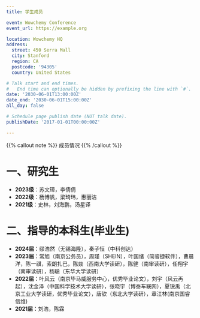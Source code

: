 ```yaml
---
title: 学生成员

event: Wowchemy Conference
event_url: https://example.org

location: Wowchemy HQ
address:
  street: 450 Serra Mall
  city: Stanford
  region: CA
  postcode: '94305'
  country: United States

# Talk start and end times.
#   End time can optionally be hidden by prefixing the line with `#`.
date: '2030-06-01T13:00:00Z'
date_end: '2030-06-01T15:00:00Z'
all_day: false

# Schedule page publish date (NOT talk date).
publishDate: '2017-01-01T00:00:00Z'

---
```


{{% callout note %}}
成员情况
{{% /callout %}}

# 一、研究生

- **2023级**：苏文璋，李倩倩
- **2022级**：杨博帆，梁琦玮，惠丽洁
- **2021级**：史林，刘海鹏，汤星译

# 二、指导的本科生(毕业生)

- **2024届**：缪浩然（无锡海隆），秦子恒（中科创达）
- **2023届**：常旭（南京公务员），周瑾（SHEIN），叶国绪（简睿捷软件），曹晨洋，陈一祺，索朗扎巴，陈燚（西南大学读研），陈健（南审读研），任翔宇（南审读研），杨聪（东华大学读研）
- **2022届**：叶风云（南京毕马威服务中心，优秀毕业论文），刘宇（风云再起），沈金泽（中国科学技术大学读研），张晓宇（博泰车联网），夏锐禹（北京工业大学读研，优秀毕业论文），唐钦（东北大学读研），章江林(南京国睿信维) 
- **2021届**：刘浩，陈霖
